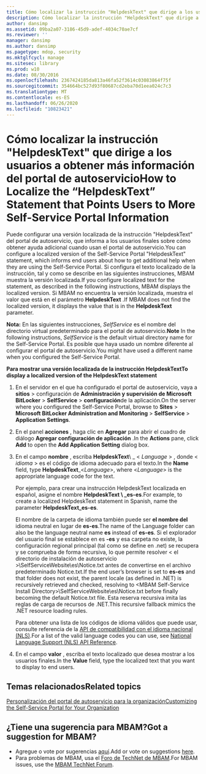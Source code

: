```yaml
---
title: Cómo localizar la instrucción "HelpdeskText" que dirige a los usuarios a obtener más información del portal de autoservicio
description: Cómo localizar la instrucción "HelpdeskText" que dirige a los usuarios a obtener más información del portal de autoservicio
author: dansimp
ms.assetid: 09ba2a07-3186-45d9-adef-4034c70ae7cf
ms.reviewer: ''
manager: dansimp
ms.author: dansimp
ms.pagetype: mdop, security
ms.mktglfcycl: manage
ms.sitesec: library
ms.prod: w10
ms.date: 08/30/2016
ms.openlocfilehash: 2367424185da813a46fa52f3614c03083864f75f
ms.sourcegitcommit: 354664bc527d93f80687cd2eba70d1eea024c7c3
ms.translationtype: MT
ms.contentlocale: es-ES
ms.lasthandoff: 06/26/2020
ms.locfileid: "10823421"
---
```

# <span data-ttu-id="06391-103">Cómo localizar la instrucción "HelpdeskText" que dirige a los usuarios a obtener más información del portal de autoservicio</span><span class="sxs-lookup"><span data-stu-id="06391-103">How to Localize the “HelpdeskText” Statement that Points Users to More Self-Service Portal Information</span></span>


<span data-ttu-id="06391-104">Puede configurar una versión localizada de la instrucción "HelpdeskText" del portal de autoservicio, que informa a los usuarios finales sobre cómo obtener ayuda adicional cuando usan el portal de autoservicio.</span><span class="sxs-lookup"><span data-stu-id="06391-104">You can configure a localized version of the Self-Service Portal "HelpdeskText" statement, which informs end users about how to get additional help when they are using the Self-Service Portal.</span></span> <span data-ttu-id="06391-105">Si configura el texto localizado de la instrucción, tal y como se describe en las siguientes instrucciones, MBAM muestra la versión localizada.</span><span class="sxs-lookup"><span data-stu-id="06391-105">If you configure localized text for the statement, as described in the following instructions, MBAM displays the localized version.</span></span> <span data-ttu-id="06391-106">Si MBAM no encuentra la versión localizada, muestra el valor que está en el parámetro **HelpdeskText** .</span><span class="sxs-lookup"><span data-stu-id="06391-106">If MBAM does not find the localized version, it displays the value that is in the **HelpdeskText** parameter.</span></span>

<span data-ttu-id="06391-107">**Nota:**  En las siguientes instrucciones, *SelfService* es el nombre del directorio virtual predeterminado para el portal de autoservicio.</span><span class="sxs-lookup"><span data-stu-id="06391-107">**Note** In the following instructions, *SelfService* is the default virtual directory name for the Self-Service Portal.</span></span> <span data-ttu-id="06391-108">Es posible que haya usado un nombre diferente al configurar el portal de autoservicio.</span><span class="sxs-lookup"><span data-stu-id="06391-108">You might have used a different name when you configured the Self-Service Portal.</span></span>

 

**<span data-ttu-id="06391-109">Para mostrar una versión localizada de la instrucción HelpdeskText</span><span class="sxs-lookup"><span data-stu-id="06391-109">To display a localized version of the HelpdeskText statement</span></span>**

1.  <span data-ttu-id="06391-110">En el servidor en el que ha configurado el portal de autoservicio, vaya a **sitios** &gt; configuración de **Administración y supervisión de Microsoft BitLocker** &gt; **SelfService** &gt; **configuración**de la aplicación.</span><span class="sxs-lookup"><span data-stu-id="06391-110">On the server where you configured the Self-Service Portal, browse to **Sites** &gt; **Microsoft BitLocker Administration and Monitoring** &gt; **SelfService** &gt; **Application Settings**.</span></span>

2.  <span data-ttu-id="06391-111">En el panel **acciones** , haga clic en **Agregar** para abrir el cuadro de diálogo **Agregar configuración de aplicación** .</span><span class="sxs-lookup"><span data-stu-id="06391-111">In the **Actions** pane, click **Add** to open the **Add Application Setting** dialog box.</span></span>

3.  <span data-ttu-id="06391-112">En el campo **nombre** , escriba **HelpdeskText**\ _ &lt; *Language* &gt; , donde &lt; *idioma* &gt; es el código de idioma adecuado para el texto.</span><span class="sxs-lookup"><span data-stu-id="06391-112">In the **Name** field, type **HelpdeskText**\_&lt;*Language*&gt;, where &lt;*Language*&gt; is the appropriate language code for the text.</span></span>

    <span data-ttu-id="06391-113">Por ejemplo, para crear una instrucción HelpdeskText localizada en español, asigne el nombre **HelpdeskText \ _es-es**.</span><span class="sxs-lookup"><span data-stu-id="06391-113">For example, to create a localized HelpdeskText statement in Spanish, name the parameter **HelpdeskText\_es-es**.</span></span>

    <span data-ttu-id="06391-114">El nombre de la carpeta de idioma también puede ser **el nombre del** idioma neutral en lugar de **es-es**.</span><span class="sxs-lookup"><span data-stu-id="06391-114">The name of the Language folder can also be the language neutral name **es** instead of **es-es**.</span></span> <span data-ttu-id="06391-115">Si el explorador del usuario final se establece en es **-es** y esa carpeta no existe, la configuración regional principal (tal como se define en .net) se recupera y se comprueba de forma recursiva, lo que permite resolver &lt; el directorio de instalación de autoservicio &gt;\\SelfServiceWebsite\\es\\Notice.txt antes de convertirse en el archivo predeterminado Notice.txt.</span><span class="sxs-lookup"><span data-stu-id="06391-115">If the end user’s browser is set to **es-es** and that folder does not exist, the parent locale (as defined in .NET) is recursively retrieved and checked, resolving to &lt;MBAM Self-Service Install Directory&gt;\\SelfServiceWebsite\\es\\Notice.txt before finally becoming the default Notice.txt file.</span></span> <span data-ttu-id="06391-116">Esta reserva recursiva imita las reglas de carga de recursos de .NET.</span><span class="sxs-lookup"><span data-stu-id="06391-116">This recursive fallback mimics the .NET resource loading rules.</span></span>

    <span data-ttu-id="06391-117">Para obtener una lista de los códigos de idioma válidos que puede usar, consulte referencia de la [API de compatibilidad con el idioma nacional (NLS)](https://go.microsoft.com/fwlink/?LinkId=317947).</span><span class="sxs-lookup"><span data-stu-id="06391-117">For a list of the valid language codes you can use, see [National Language Support (NLS) API Reference](https://go.microsoft.com/fwlink/?LinkId=317947).</span></span>

4.  <span data-ttu-id="06391-118">En el campo **valor** , escriba el texto localizado que desea mostrar a los usuarios finales.</span><span class="sxs-lookup"><span data-stu-id="06391-118">In the **Value** field, type the localized text that you want to display to end users.</span></span>



## <span data-ttu-id="06391-119">Temas relacionados</span><span class="sxs-lookup"><span data-stu-id="06391-119">Related topics</span></span>


[<span data-ttu-id="06391-120">Personalización del portal de autoservicio para la organización</span><span class="sxs-lookup"><span data-stu-id="06391-120">Customizing the Self-Service Portal for Your Organization</span></span>](customizing-the-self-service-portal-for-your-organization.md)

 

 

## <span data-ttu-id="06391-121">¿Tiene una sugerencia para MBAM?</span><span class="sxs-lookup"><span data-stu-id="06391-121">Got a suggestion for MBAM?</span></span>
- <span data-ttu-id="06391-122">Agregue o vote por sugerencias [aquí](http://mbam.uservoice.com/forums/268571-microsoft-bitlocker-administration-and-monitoring).</span><span class="sxs-lookup"><span data-stu-id="06391-122">Add or vote on suggestions [here](http://mbam.uservoice.com/forums/268571-microsoft-bitlocker-administration-and-monitoring).</span></span> 
- <span data-ttu-id="06391-123">Para problemas de MBAM, usa el [Foro de TechNet de MBAM](https://social.technet.microsoft.com/Forums/home?forum=mdopmbam).</span><span class="sxs-lookup"><span data-stu-id="06391-123">For MBAM issues, use the [MBAM TechNet Forum](https://social.technet.microsoft.com/Forums/home?forum=mdopmbam).</span></span>



